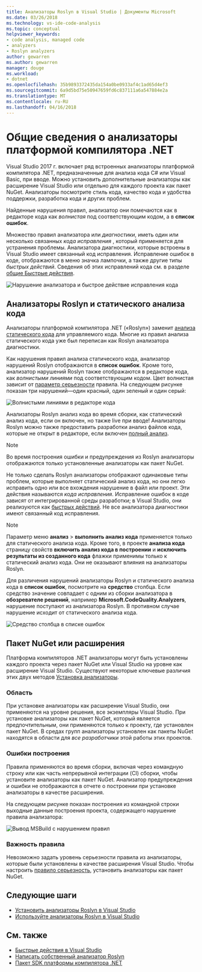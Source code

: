 ```yaml
---
title: Анализаторы Roslyn в Visual Studio | Документы Microsoft
ms.date: 03/26/2018
ms.technology: vs-ide-code-analysis
ms.topic: conceptual
helpviewer_keywords:
- code analysis, managed code
- analyzers
- Roslyn analyzers
author: gewarren
ms.author: gewarren
manager: douge
ms.workload:
- dotnet
ms.openlocfilehash: 35b9893372435da154a0be0933af4c1ad65d4ef3
ms.sourcegitcommit: 6a9d5bd75e50947659fd6c837111a6a547884e2a
ms.translationtype: MT
ms.contentlocale: ru-RU
ms.lasthandoff: 04/16/2018
---
```

# <a name="overview-of-net-compiler-platform-analyzers"></a>Общие сведения о анализаторы платформой компилятора .NET

Visual Studio 2017 г. включает ряд встроенных анализаторы платформой компилятора .NET, предназначенные для анализа кода C# или Visual Basic, при вводе. Можно установить дополнительные анализаторы как расширение Visual Studio или отдельно для каждого проекта как пакет NuGet. Анализаторы посмотрите стиль кода, качество кода и удобства поддержки, разработка кода и других проблем.

Найденные нарушения правил, анализатор они помечаются как в редакторе кода как *волнистая* под соответствующим кодом, а в **список ошибок**.

Множество правил анализатора или *диагностики*, иметь один или несколько связанных *кода исправления* , который применяется для устранения проблемы. Анализатора диагностики, которые встроены в Visual Studio имеет связанный код исправления. Исправление ошибок в коде, отображаются в меню значка лампочки, а также другие типы *быстрых действий*. Сведения об этих исправлений кода см. в разделе [общие Быстрые действия](../ide/common-quick-actions.md).

![Нарушение анализатора и быстрое действие исправления кода](../code-quality/media/built-in-analyzer-code-fix.png)

## <a name="roslyn-analyzers-vs-static-code-analysis"></a>Анализаторы Roslyn и статического анализа кода

Анализаторы платформой компилятора .NET («Roslyn») заменит [анализа статического кода](../code-quality/code-analysis-for-managed-code-overview.md) для управляемого кода. Многие из правил анализа статического кода уже был переписан как Roslyn анализатора диагностики.

Как нарушения правил анализа статического кода, анализатор нарушений Roslyn отображаются в **список ошибок**. Кроме того, анализатор нарушений Roslyn также отображаются в редакторе кода, как *волнистыми линиями* под соответствующим кодом. Цвет волнистая зависит от [параметр серьезности](../code-quality/use-roslyn-analyzers.md#rule-severity) правила. На следующем рисунке показан три нарушений&mdash;один красный, один зеленый и один серый:

![Волнистыми линиями в редакторе кода](media/diagnostics-severity-colors.png)

Анализаторы Roslyn анализ кода во время сборки, как статический анализ кода, если он включен, но также live при вводе! Анализаторы Roslyn можно также предоставить разработки анализ файлов кода, которые не открыт в редакторе, если включен [полный анализ](../code-quality/how-to-enable-and-disable-full-solution-analysis-for-managed-code.md#to-toggle-full-solution-analysis).

> [!NOTE]
> Во время построения ошибки и предупреждения из Roslyn анализаторы отображаются только установленные анализаторы как пакет NuGet.

Не только сделать Roslyn анализаторы отображают одинаковые типы проблем, которые выполняет статический анализ кода, но они легко исправить одно или все вхождения нарушение в файл или проект. Эти действия называются *кода исправления*. Исправление ошибок в коде зависят от интегрированной среды разработки; в Visual Studio, они реализуются как [быстрых действий](../ide/quick-actions.md). Не все анализатора диагностики имеют связанный код исправления.

> [!NOTE]
> Параметр меню **анализ** > **выполнить анализ кода** применяется только для статического анализа кода. Кроме того, в проекте **анализа кода** страницу свойств **включить анализ кода в построении** и **исключить результаты из созданного кода** флажки применимы только к статический анализ кода. Они не оказывают влияния на анализаторы Roslyn.

Для различения нарушений анализаторы Roslyn и статического анализа кода в **список ошибок**, посмотрите на **средство** столбца. Если средство значение совпадает с одним из сборки анализатора в **обозревателе решений**, например **Microsoft.CodeQuality.Analyzers**, нарушение поступают из анализатора Roslyn. В противном случае нарушение исходит от статического анализа кода.

![Средство столбца в списке ошибок](media/code-analysis-tool-in-error-list.png)

## <a name="nuget-package-vs-extension"></a>Пакет NuGet или расширения

Платформа компиляторов .NET анализаторы могут быть установлены каждого проекта через пакет NuGet или Visual Studio на уровне как расширение Visual Studio. Существуют некоторые ключевые различия этих двух методов [Установка анализаторы](../code-quality/install-roslyn-analyzers.md).

### <a name="scope"></a>Область

При установке анализаторы как расширение Visual Studio, они применяются на уровне решения, все экземпляры Visual Studio. При установке анализаторы как пакет NuGet, который является предпочтительным, они применяются только к проекту, где установлен пакет NuGet. В средах групп анализаторы установлен как пакеты NuGet находятся в области для *все разработчики* этой работы этих проектов.

### <a name="build-errors"></a>Ошибки построения

Правила применяются во время сборки, включая через командную строку или как часть непрерывной интеграции (CI) сборки, чтобы установите анализаторы как пакет NuGet. Анализатор предупреждения и ошибки не отображаются в отчете о построении при установке анализаторы в качестве расширения.

На следующем рисунке показан построения из командной строки выходные данные построения проекта, содержащего нарушение правила анализатора:

![Вывод MSBuild с нарушением правил](media/command-line-build-analyzers.png)

### <a name="rule-severity"></a>Важность правила

Невозможно задать уровень серьезности правила из анализаторы, которые были установлены в качестве расширения Visual Studio. Чтобы настроить [правило серьезность](../code-quality/use-roslyn-analyzers.md#rule-severity), установить анализаторы как пакет NuGet.

## <a name="next-steps"></a>Следующие шаги

- [Установить анализаторы Roslyn в Visual Studio](../code-quality/install-roslyn-analyzers.md)
- [Используйте анализаторы Roslyn в Visual Studio](../code-quality/use-roslyn-analyzers.md)

## <a name="see-also"></a>См. также

- [Быстрые действия в Visual Studio](../ide/quick-actions.md)
- [Написать собственный анализатор Roslyn](../extensibility/getting-started-with-roslyn-analyzers.md)
- [Пакет SDK платформы компилятора .NET](/dotnet/csharp/roslyn-sdk/)